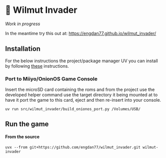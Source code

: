 # 👾 Wilmut Invader

_Work in progress_

In the meantime try this out at:
https://engdan77.github.io/wilmut_invader/

## Installation

For the below instructions the project/package manager UV you can install 
by following [these](https://docs.astral.sh/uv/getting-started/installation/) instructions.


### Port to Miiyo/OnionOS Game Console

Insert the microSD card containing the roms and from the project use the developed 
helper command use the target directory it being mounted at to have it port the game to this card,
eject and then re-insert into your console.

```shell
uv run src/wilmut_invader/build_onionos_port.py /Volumes/USB/
```

## Run the game

#### From the source

```shell
uvx --from git+https://github.com/engdan77/wilmut_invader.git wilmut-invader
```


